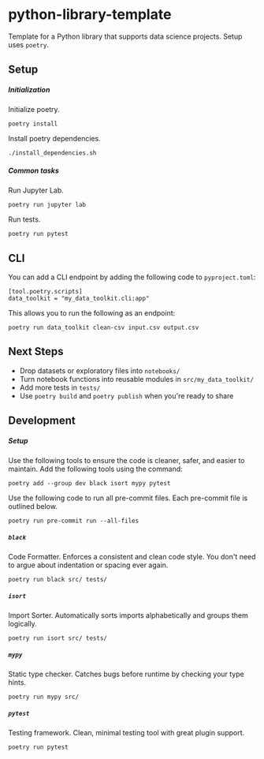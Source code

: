 # python-library-template
Template for a Python library that supports data science projects. Setup uses `poetry`.

## Setup

##### Initialization

Initialize poetry.
```
poetry install
```

Install poetry dependencies.
```
./install_dependencies.sh
```


##### Common tasks

Run Jupyter Lab.
```
poetry run jupyter lab
```

Run tests.
```
poetry run pytest
```

## CLI

You can add a CLI endpoint by adding the following code to `pyproject.toml`:
```
[tool.poetry.scripts]
data_toolkit = "my_data_toolkit.cli:app"
```
This allows you to run the following as an endpoint:
```
poetry run data_toolkit clean-csv input.csv output.csv
```


## Next Steps
- Drop datasets or exploratory files into `notebooks/`
- Turn notebook functions into reusable modules in `src/my_data_toolkit/`
- Add more tests in `tests/`
- Use `poetry build` and `poetry publish` when you're ready to share


## Development

##### Setup

Use the following tools to ensure the code is cleaner, safer, and easier to maintain. Add the following tools using the command:
```
poetry add --group dev black isort mypy pytest
```

Use the following code to run all pre-commit files. Each pre-commit file is outlined below.
```
poetry run pre-commit run --all-files
```

##### `black`
Code Formatter. Enforces a consistent and clean code style. You don't need to argue about indentation or spacing ever again.
```
poetry run black src/ tests/
```

##### `isort`
Import Sorter. Automatically sorts imports alphabetically and groups them logically.
```
poetry run isort src/ tests/
```

##### `mypy`
Static type checker. Catches bugs before runtime by checking your type hints.
```
poetry run mypy src/
```

##### `pytest`
Testing framework. Clean, minimal testing tool with great plugin support.
```
poetry run pytest
```
